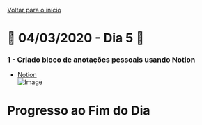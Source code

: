 [Voltar para o início](../../README.md)
# :calendar: 04/03/2020 - Dia 5 :calendar:
### 1 - Criado bloco de anotações pessoais usando **Notion**
* [Notion](https://www.notion.so/)<br/>
![Image](https://media.githubusercontent.com/media/infobros2000/puc_first_game/master/GitHub/Images/04-03-2020/notion.png)
# Progresso ao Fim do Dia